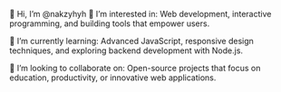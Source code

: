 👋 Hi, I’m @nakzyhyh
👀 I’m interested in: Web development, interactive programming, and building tools that empower users.

🌱 I’m currently learning: Advanced JavaScript, responsive design techniques, and exploring backend development with Node.js.

💞️ I’m looking to collaborate on: Open-source projects that focus on education, productivity, or innovative web applications.

<!---
nakzyhyh/nakzyhyh is a ✨ special ✨ repository because its `README.md` (this file) appears on your GitHub profile.
You can click the Preview link to take a look at your changes.
--->

